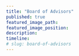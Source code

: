```yaml
---
title: "Board of Advisors"
published: true
featured_image_path:
featured_image_position:
description:
timeline:
# slug: board-of-advisors
---
```

